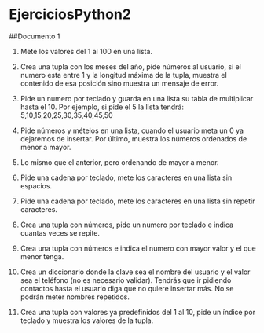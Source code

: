# EjerciciosPython2
##Documento 1

1. Mete los valores del 1 al 100 en una lista.

2. Crea una tupla con los meses del año, pide números al usuario, si el numero
esta entre 1 y la longitud máxima de la tupla, muestra el contenido de esa
posición sino muestra un mensaje de error.

3. Pide un numero por teclado y guarda en una lista su tabla de multiplicar hasta
el 10. Por ejemplo, si pide el 5 la lista tendrá: 5,10,15,20,25,30,35,40,45,50

4. Pide números y mételos en una lista, cuando el usuario meta un 0 ya dejaremos
de insertar. Por último, muestra los números ordenados de menor a mayor.

5. Lo mismo que el anterior, pero ordenando de mayor a menor.

6. Pide una cadena por teclado, mete los caracteres en una lista sin espacios.

7. Pide una cadena por teclado, mete los caracteres en una lista sin repetir
caracteres.

8. Crea una tupla con números, pide un numero por teclado e indica cuantas
veces se repite.

9. Crea una tupla con números e indica el numero con mayor valor y el que menor
tenga.

10. Crea un diccionario donde la clave sea el nombre del usuario y el valor sea el
teléfono (no es necesario validar). Tendrás que ir pidiendo contactos hasta el
usuario diga que no quiere insertar más. No se podrán meter nombres
repetidos.

11. Crea una tupla con valores ya predefinidos del 1 al 10, pide un índice por
teclado y muestra los valores de la tupla.
